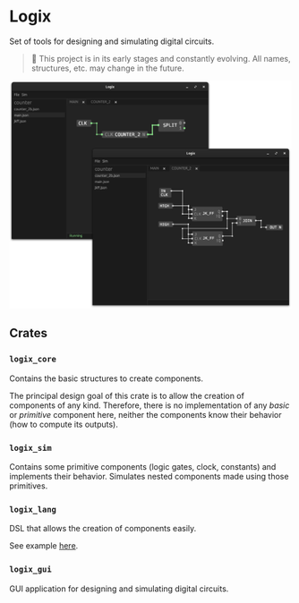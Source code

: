 # Logix

Set of tools for designing and simulating digital circuits.

> :construction: This project is in its early stages and constantly evolving.  All names, structures, etc. may change in the future.

![Logix](./images/logix_app.png)

## Crates

### `logix_core`

Contains the basic structures to create components.

The principal design goal of this crate is to allow the creation of components
of any kind. Therefore, there is no implementation of any
*basic* or *primitive* component here, neither the components know their
behavior (how to compute its outputs).

### `logix_sim`

Contains some primitive components (logic gates, clock, constants) and
implements their behavior. Simulates nested components made using those
primitives.

### `logix_lang`

DSL that allows the creation of components easily.

See example
[here](https://github.com/jmorgadov/logix/blob/main/crates/logix_lang/examples/main.lgx).

### `logix_gui`

GUI application for designing and simulating digital circuits.
